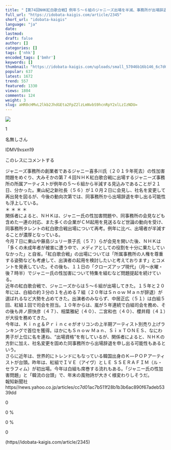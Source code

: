 ```yaml
---
title: "【第74回NHK紅白歌合戦】例年５～６組のジャニーズ出場を半減、事務所が出場辞退を申し出る可能性も"
full_url: "https://idobata-kaigis.com/article/2345"
short_url: "idobata-kaigis"
language: "ja"
date: 
lastmod: 
draft: false
author: []
categories: []
tags: ['nhk']
encoded_tags: ['bmhr']
keywords: []
thumbnail: "https://idobata-kaigis.com/uploads/small_57046b16b146_6c7d6df593.jpg"
popular: 637
latest: 1672
trend: 557
featured: 1330
views: 1804
comments: 124
weight: 3
slug: aHR0cHMvL2lkb2JhdGEta2FpZ2lzLmNvbS9hcnRpY2xlLzIzNDU=
---
```


![](https://idobata-kaigis.com/uploads/small_57046b16b146_6c7d6df593.jpg)

<div><p class='text-pink-100 text-sm'><p class='mr-2'>1</p><p class='mr-2'>名無しさん</p><p class='hidden xlinline-block'>IDMV9xsxn19</p></p><p class='flex items-center text-gray-400'><p class='text-xs mdtext-sm hovercursor-pointer'>このレスにコメントする</p></p><p class='tracking-wide break-all text-base'> ジャニーズ事務所の創業者であるジャニー喜多川氏（２０１９年死去）の性加害問題をめぐり、大みそかの第７４回ＮＨＫ紅白歌合戦に出場するジャニーズ事務所の所属アーティストが例年の５～６組から半減する見込みであることが２１日、分かった。東山紀之新社長（５６）が１０月２日に会見し、社名を変更して再出発を図るが、今後の動向次第では、同事務所から出場辞退を申し出る可能性も浮上している。<br> ＊ ＊ ＊ ＊<br> 関係者によると、ＮＨＫは、ジャニー氏の性加害問題や、同事務所の会見なども含めた一連の対応、また多くの企業がＣＭ起用を見送るなど世論の動向を受け、同事務所タレントの紅白歌合戦出場について再考。例年に比べ、出場者が半減することが濃厚となっている。<br> 今月７日に東山や藤島ジュリー景子氏（５７）らが会見を開いた後、ＮＨＫは「多くの未成年者が被害に遭う中で、メディアとしての役割を十分に果たしていなかった」と自省。「紅白歌合戦」の出場については「所属事務所の人権を尊重する姿勢なども考慮して、出演者の起用を検討したいと考えております」とコメントを発表していた。その後も、１１日の「クローズアップ現代」（月～水曜・後７時半）でジャニー氏の性加害について特集を組むなど問題提起を続けている。<br> 近年の紅白歌合戦で、ジャニーズからは５～６組が出場してきた。１５年と２０年には、白組の約３分の１を占める７組（２０年はＳｎｏｗ Ｍａｎが辞退）が選ばれるなど大勢を占めてきた。出演者のみならず、中居正広（５１）は白組５回、紅組１回で司会を担当。１０年からは、嵐が５年連続で白組司会を務め、その後も井ノ原快彦（４７）、相葉雅紀（４０）、二宮和也（４０）、櫻井翔（４１）が大役を務めてきた。<br> 今年は、Ｋｉｎｇ＆Ｐｒｉｎｃｅがオリコンの上半期アーティスト別売り上げランキングで首位を獲得。ほかにもＳｎｏｗ Ｍａｎ、ＳｉｘＴＯＮＥＳ、なにわ男子が上位に名を連ね、“出場資格”を有しているが、関係者によると、ＮＨＫの方針に加え、社名変更を固めた同事務所から出場辞退を申し出る可能性もあるという。<br> さらに近年は、世界的にトレンドにもなっている韓国出身のＫ―ＰＯＰアーティストが台頭。昨年は、紅組でＩＶＥ（アイヴ）とＬＥ ＳＳＥＲＡＦＩＭ（ル・セラフィム）が初出場。今年は白組も席巻する流れもある。「ジャニー氏の性加害問題」と「韓流の台頭」で、年末の風物詩が大きく様変わりしそうだ。<br>報知新聞社<br> https//news.yahoo.co.jp/articles/cc7d01ac7b511f28b1b3b6ac890f67adeb5339dd </p><p class='flex items-center mr-2 hovercursor-pointer'><p class='pl-1 text-sm mdtext-base'>0</p></p><p class=' w-full h-full bg-gray-200 absolute '></p><p class='text-white text-xs text-center'>0 %</p><p class='text-white text-xs text-center'>0 %</p><p class='flex items-center mr-2 hovercursor-pointer'><p class='pl-1 text-sm mdtext-base'>0</p></p></div>

(https//idobata-kaigis.com/article/2345)
